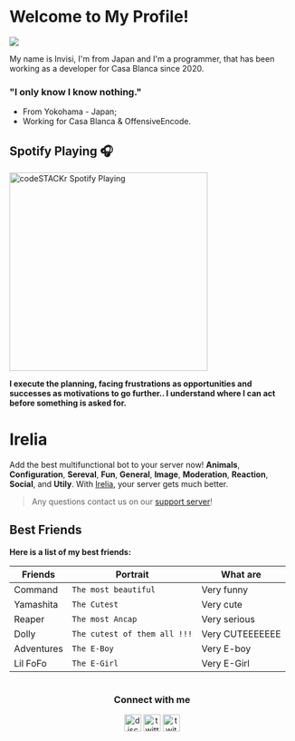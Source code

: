 # Welcome to My Profile!

<img src="https://profile-counter.glitch.me/ytmcgamer/count.svg" />

My name is Invisi, I'm from Japan and I'm a programmer, that has been working as a developer for Casa Blanca since 2020.

###  "I only know I know nothing." 

-   From Yokohama - Japan;
-   Working for Casa Blanca & OffensiveEncode.

## Spotify Playing 🎧
[<img src="https://now-playing-codeSTACKr.vercel.app/api/spotify-playing" alt="codeSTACKr Spotify Playing" width="350" />](https://open.spotify.com/user/invisigoth59)

**I execute the planning, facing frustrations as opportunities and successes as motivations 		to go further.. I understand where I can act before something is asked for.**

# Irelia

Add the best multifunctional bot to your server now! **Animals**, **Configuration**, **Sereval**, **Fun**, **General**, **Image**, **Moderation**, **Reaction**, **Social**, and **Utily**. With [Irelia](https://dsc.gg/irelia), your server gets much better.

>  Any questions contact us on our [support server](https://discord.gg/J7v3BwCw7V)!


## Best Friends
**Here is a list of my best friends:**



| Friends        | Portrait                      | What are                    |
|----------------|-------------------------------|-----------------------------|
|Command         |`The most beautiful`           | Very funny                  |
|Yamashita       |`The Cutest`                   | Very cute                   |
|Reaper          |`The most Ancap`               | Very serious                |
|Dolly           |`The cutest of them all !!!`   | Very CUTEEEEEEE             |
|Adventures      |`The E-Boy`                    | Very E-boy                  |
|Lil FoFo        |`The E-Girl`                   | Very E-Girl                 | 

#

<h3 align="center">Connect with me</h3>
<p align="center">
<a href="/" target="blank"><img align="center" src="https://simpleicons.org/icons/discord.svg" alt="discord" height="30" width="30"/></a>
<a href="https://twitter.com/inv1siveI" target="blank"><img align="center" src="https://simpleicons.org/icons/twitter.svg" alt="twitter" height="30" width="30"/></a>
<a href="https://twitch.tv/invisigoth59" target="blank"><img align="center" src="https://simpleicons.org/icons/twitch.svg" alt="twitch" height="30" width="30"/></a>
</p>


